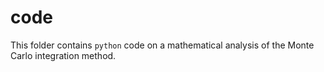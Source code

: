 # code
This folder contains `python` code on a mathematical analysis of the Monte Carlo integration method.